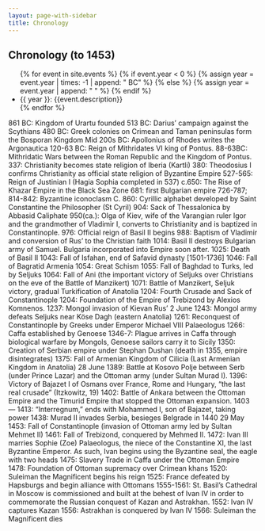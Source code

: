 ```yaml
---
layout: page-with-sidebar
title: Chronology
---
```


<h2 class="text-4xl">Chronology (to 1453)</h2>

<ul class="list-disc list-inside">
{% for event in site.events %}
	{% if event.year < 0 %}
		{% assign year = event.year | times: -1 | append: " BC" %}
	{% else %}
	 {% assign year = event.year | append: " " %}
	{% endif %}
	<li>{{ year }}: {{event.description}}</li>
{% endfor %}
</ul>

861 BC: Kingdom of Urartu founded
513 BC: Darius’ campaign against the Scythians 
480 BC: Greek colonies on Crimean and Taman peninsulas form the Bosporan Kingdom
Mid 200s BC: Apollonius of Rhodes writes the Argonautica
120-63 BC: Reign of Mithridates VI king of Pontus.
88-63BC: Mithridatic Wars between the Roman Republic and the Kingdom of Pontus.
337: Christianity becomes state religion of Iberia (Kartli)
380: Theodosius I confirms Christianity as official state religion of Byzantine Empire
527-565: Reign of Justinian I (Hagia Sophia completed in 537)
c.650: The Rise of Khazar Empire in the Black Sea Zone 
681: first Bulgarian empire
726-787; 814-842: Byzantine iconoclasm 
C. 860: Cyrillic alphabet developed by Saint Constantine the Philosopher (St Cyril)
904: Sack of Thessalonica by Abbasid Caliphate
950(ca.): Olga of Kiev, wife of the Varangian ruler Igor and the grandmother of Vladimir I, converts to Christianity and is baptized in Constantinople.
976: Official reign of Basil II begins
988: Baptism of Vladimir and conversion of Rus’ to the Christian faith
1014: Basil II destroys Bulgarian army of Samuel. Bulgaria incorporated into Empire soon after.
1025: Death of Basil II
1043: Fall of Isfahan, end of Safavid dynasty [1501-1736]
1046: Fall of Bagratid Armenia
1054: Great Schism 
1055: Fall of Baghdad to Turks, led by Seljuks
1064: Fall of Ani (the important victory of Seljuks over Christians on the eve of the Battle of Manzikert)
1071: Battle of Manzikert, Seljuk victory, gradual Turkification of Anatolia 
1204: Fourth Crusade and Sack of Constantinople
1204: Foundation of the Empire of Trebizond by Alexios Komnenos.
1237: Mongol invasion of Kievan Rus’ 
2 June 1243: Mongol army defeats Seljuks near Köse Dagh (eastern Anatolia)
1261: Reconquest of Constantinople by Greeks under Emperor Michael VIII Palaeologus
1266: Caffa established by Genoese
1346-7: Plague arrives in Caffa through biological warfare by Mongols, Genoese sailors carry it to Sicily
1350: Creation of Serbian empire under Stephan Dushan (death in 1355, empire disintegrates)
1375: Fall of Armenian Kingdom of Cilicia (Last Armenian Kingdom in Anatolia)
28 June 1389: Battle at Kosovo Polje between Serb (under Prince Lazar) and the Ottoman army (under Sultan Murad I).
1396: Victory of Bajazet I of Osmans over France, Rome and Hungary, “the last real crusade” (Itzkowitz, 19) 
1402: Battle of Ankara between the Ottoman Empire and the Timurid Empire that stopped the Ottoman expansion. 
1403 — 1413: “Interregnum,” ends with Mohammed I, son of Bajazet, taking power
1438: Murad II invades Serbia, besieges Belgrade in 1440
29 May 1453: Fall of Constantinople (invasion of Ottoman army led by Sultan Mehmet II)
1461: Fall of Trebizond, conquered by Mehmed II.
1472: Ivan III marries Sophie (Zoe) Palaeologus, the niece of the Constantine XI, the last Byzantine Emperor. As such, Ivan begins using the Byzantine seal, the eagle with two heads
1475: Slavery Trade in Caffa under the Ottoman Empire 
1478: Foundation of Ottoman supremacy over Crimean khans
1520: Suleiman the Magnificent begins his reign
1525: France defeated by Hapsburgs and begin alliance with Ottomans
1555-1561: St. Basil’s Cathedral in Moscow is commissioned and built at the behest of Ivan IV in order to commemorate the Russian conquest of Kazan and Astrakhan. 
1552: Ivan IV captures Kazan
1556: Astrakhan is conquered by Ivan IV
1566: Suleiman the Magnificent dies


